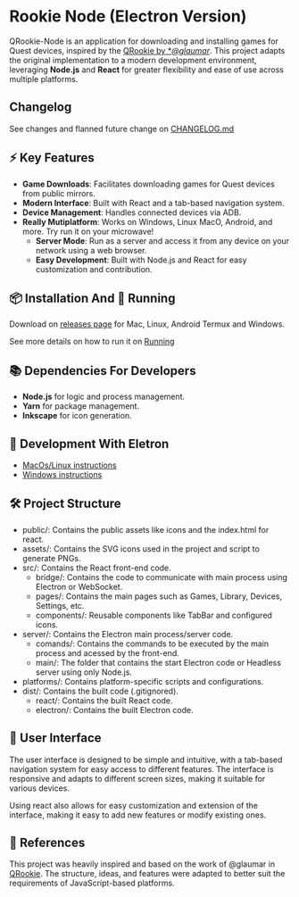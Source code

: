 # Rookie Node (Electron Version)

QRookie-Node is an application for downloading and installing games for Quest devices, inspired by the [QRookie by **@glaumar*](https://github.com/glaumar/QRookie). This project adapts the original implementation to a modern development environment, leveraging **Node.js** and **React** for greater flexibility and ease of use across multiple platforms.

## Changelog
See changes and flanned future change on [CHANGELOG.md](CHANGELOG.md)

## ⚡ Key Features

- **Game Downloads**: Facilitates downloading games for Quest devices from public mirrors.
- **Modern Interface**: Built with React and a tab-based navigation system.
- **Device Management**: Handles connected devices via ADB.
- **Really Mutiplatform**: Works on Windows, Linux MacO, Android, and more. Try run it on your microwave!
    - **Server Mode**: Run as a server and access it from any device on your network using a web browser.
    - **Easy Development**: Built with Node.js and React for easy customization and contribution.

## 📦 Installation And 🚀 Running

Download on [releases page](./releases) for Mac, Linux, Android Termux and Windows.

See more details on how to run it on [Running](docs/InstallationAndRunning.md)

## 📚 Dependencies For Developers

- **Node.js** for logic and process management.
- **Yarn** for package management.
- **Inkscape** for icon generation.

## 🚀 Development With Eletron

- [MacOs/Linux instructions](./docs/unixDevelopment.md)
- [Windows instructions](./docs/windowsDevelopment.md)

## 🛠️ Project Structure
- public/: Contains the public assets like icons and the index.html for react.
- assets/: Contains the SVG icons used in the project and script to generate PNGs.
- src/: Contains the React front-end code.
    - bridge/: Contains the code to communicate with main process using Electron or WebSocket.
    - pages/: Contains the main pages such as Games, Library, Devices, Settings, etc.
    - components/: Reusable components like TabBar and configured icons.
- server/: Contains the Electron main process/server code.
    - comands/: Contains the commands to be executed by the main process and acessed by the front-end.
    - main/: The folder that contains the start Electron code or Headless server using only Node.js.
- platforms/: Contains platform-specific scripts and configurations.
- dist/: Contains the built code (.gitignored).
    - react/: Contains the built React code.
    - electron/: Contains the built Electron code.


## 🎨 User Interface

The user interface is designed to be simple and intuitive, with a tab-based navigation system for easy access to different features. The interface is responsive and adapts to different screen sizes, making it suitable for various devices.

Using react also allows for easy customization and extension of the interface, making it easy to add new features or modify existing ones.

## 🔗 References

This project was heavily inspired and based on the work of @glaumar in [QRookie](https://github.com/glaumar/QRookie). The structure, ideas, and features were adapted to better suit the requirements of JavaScript-based platforms. 